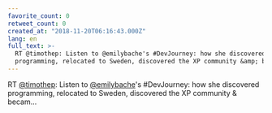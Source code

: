 ```yaml
---
favorite_count: 0
retweet_count: 0
created_at: "2018-11-20T06:16:43.000Z"
lang: en
full_text: >-
  RT @timothep: Listen to @emilybache's #DevJourney: how she discovered
  programming, relocated to Sweden, discovered the XP community &amp; becam…
---
```


RT [@timothep](https://twitter.com/timothep): Listen to
[@emilybache](https://twitter.com/emilybache)'s #DevJourney: how she discovered
programming, relocated to Sweden, discovered the XP community &amp; becam…
